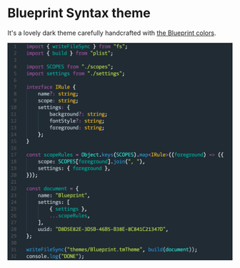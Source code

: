 # Blueprint Syntax theme

It's a lovely dark theme carefully handcrafted with [the Blueprint colors](http://blueprintjs.com/docs/#colors).

![screenshot](syntax-screenshot.png)
